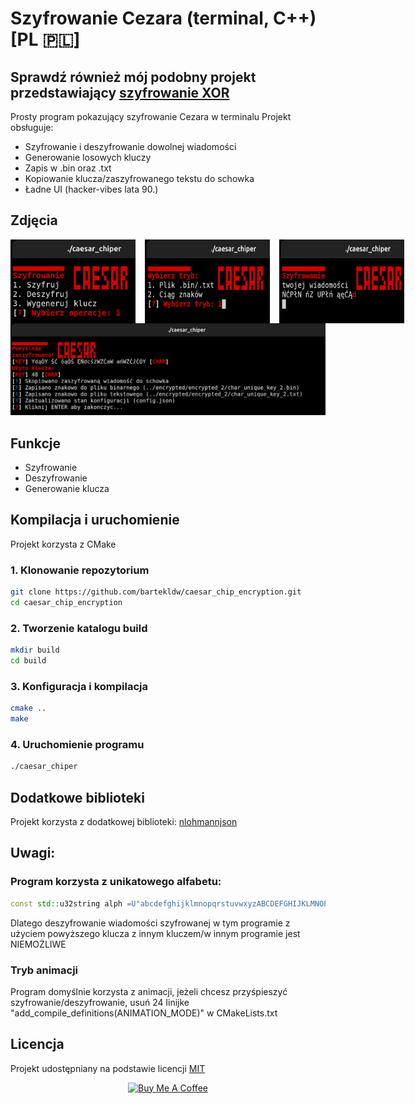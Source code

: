 # Szyfrowanie Cezara (terminal, C++) [PL 🇵🇱]
## Sprawdź również mój podobny projekt przedstawiający <a href="https://github.com/bartekldw/xor_encryption">szyfrowanie XOR </a>

Prosty program pokazujący szyfrowanie Cezara w terminalu
Projekt obsługuje:
- Szyfrowanie i deszyfrowanie dowolnej wiadomości
- Generowanie losowych kluczy
- Zapis w .bin oraz .txt
- Kopiowanie klucza/zaszyfrowanego tekstu do schowka
- Ładne UI (hacker-vibes lata 90.)

## Zdjęcia
<div style="display:flex; gap:15px;">
  <img src="docs/menu.png" alt="Menu" width="200">
  <img src="docs/mode.png" alt="Tryb deszyfrowania" width="200">
  <img src="docs/encrypt_1.png" alt="Szyfrowanie" width="200">
</div>
<img src="docs/encrypt_2.png" alt="Szyfrowanie info" width="610">

## Funkcje
- Szyfrowanie
- Deszyfrowanie
- Generowanie klucza  

## Kompilacja i uruchomienie
Projekt korzysta z CMake
### 1. Klonowanie repozytorium
```bash
git clone https://github.com/bartekldw/caesar_chip_encryption.git
cd caesar_chip_encryption
```
### 2. Tworzenie katalogu build
```bash
mkdir build
cd build
```
### 3. Konfiguracja i kompilacja
```bash
cmake ..
make
```
### 4. Uruchomienie programu
```bash
./caesar_chiper
```
## Dodatkowe biblioteki
Projekt korzysta z dodatkowej biblioteki: <a href="https://github.com/nlohmann/json"> nlohmannjson </a>
## Uwagi:
### Program korzysta z unikatowego alfabetu:
```cpp
const std::u32string alph =U"abcdefghijklmnopqrstuvwxyzABCDEFGHIJKLMNOPQRSTUVWXYZąćęłńóśżźĄĆĘŁŃÓŚŻŹ";
```
Dlatego deszyfrowanie wiadomości szyfrowanej w tym programie z użyciem powyższego klucza z innym kluczem/w innym programie jest NIEMOŻLIWE
### Tryb animacji
Program domyślnie korzysta z animacji, jeżeli chcesz przyśpieszyć szyfrowanie/deszyfrowanie, usuń 24 linijke "add_compile_definitions(ANIMATION_MODE)" w CMakeLists.txt
## Licencja
Projekt udostępniany na podstawie licencji <a href="LICENSE"> MIT </a>

<p align="center">
  <a href="https://buymeacoffee.com/brtekld_prog" target="_blank">
    <img src="https://img.shields.io/badge/☕%20Pomóż%20mi%20rozwijać%20pasje-yellow?style=for-the-badge" alt="Buy Me A Coffee">
  </a>
</p>